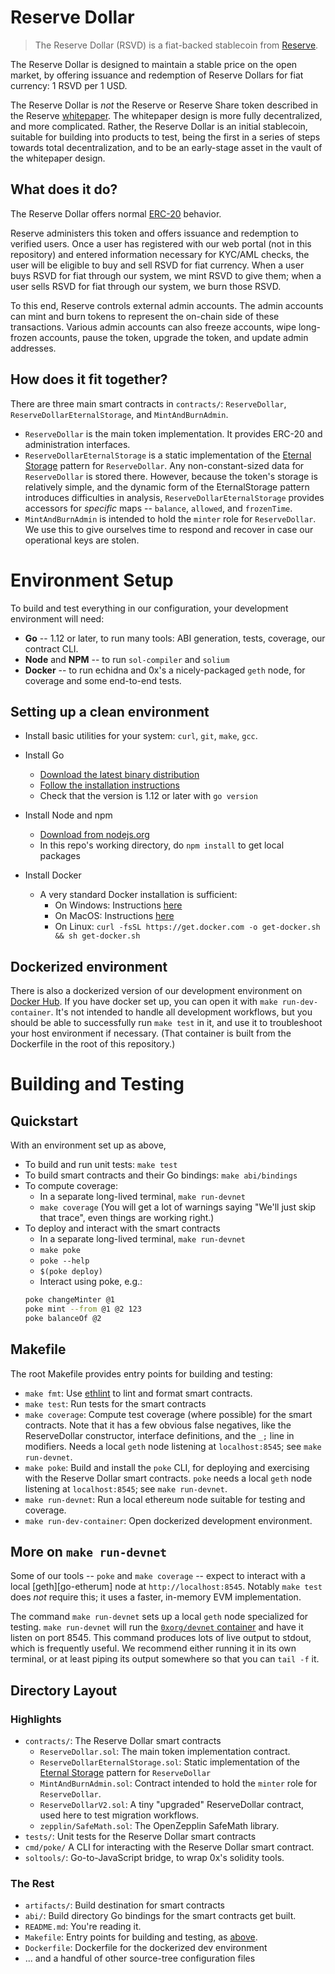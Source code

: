 # Reserve Dollar

>The Reserve Dollar (RSVD) is a fiat-backed stablecoin from [Reserve](https://reserve.org).

The Reserve Dollar is designed to maintain a stable price on the open market, by offering issuance and redemption of Reserve Dollars for fiat currency: 1 RSVD per 1 USD.

The Reserve Dollar is *not* the Reserve or Reserve Share token described in the Reserve [whitepaper](https://reserve.org/whitepaper). The whitepaper design is more fully decentralized, and more complicated. Rather, the Reserve Dollar is an initial stablecoin, suitable for building into products to test, being the first in a series of steps towards total decentralization, and to be an early-stage asset in the vault of the whitepaper design.

## What does it do?
The Reserve Dollar offers normal [ERC-20](http://eips.ethereum.org/EIPS/eip-20) behavior.

Reserve administers this token and offers issuance and redemption to verified users. Once a user has registered with our web portal (not in this repository) and entered information necessary for KYC/AML checks, the user will be eligible to buy and sell RSVD for fiat currency. When a user buys RSVD for fiat through our system, we mint RSVD to give them; when a user sells RSVD for fiat through our system, we burn those RSVD.

To this end, Reserve controls external admin accounts. The admin accounts can mint and burn tokens to represent the on-chain side of these transactions. Various admin accounts can also freeze accounts, wipe long-frozen accounts, pause the token, upgrade the token, and update admin addresses.

## How does it fit together?
There are three main smart contracts in `contracts/`: `ReserveDollar`, `ReserveDollarEternalStorage`, and `MintAndBurnAdmin`.

* `ReserveDollar` is the main token implementation. It provides ERC-20 and administration interfaces.
* `ReserveDollarEternalStorage` is a static implementation of the [Eternal Storage][] pattern for `ReserveDollar`. Any non-constant-sized data for `ReserveDollar` is stored there. However, because the token's storage is relatively simple, and the dynamic form of the EternalStorage pattern introduces difficulties in analysis, `ReserveDollarEternalStorage` provides accessors for _specific_ maps -- `balance`, `allowed`, and `frozenTime`.
* `MintAndBurnAdmin` is intended to hold the `minter` role for `ReserveDollar`. We use this to give ourselves time to respond and recover in case our operational keys are stolen.

[Eternal Storage]: https://fravoll.github.io/solidity-patterns/eternal_storage.html

# Environment Setup

To build and test everything in our configuration, your development environment will need:

* **Go** -- 1.12 or later, to run many tools: ABI generation, tests, coverage, our contract CLI.
* **Node** and **NPM** -- to run `sol-compiler` and `solium`
* **Docker** -- to run echidna and 0x's a nicely-packaged `geth` node, for coverage and some end-to-end tests.

## Setting up a clean environment

- Install basic utilities for your system: `curl`, `git`, `make`, `gcc`.

- Install Go
    - [Download the latest binary distribution](https://golang.org/dl/)
    - [Follow the installation instructions](https://golang.org/doc/install#install)
    - Check that the version is 1.12 or later with `go version`

- Install Node and npm
    - [Download from nodejs.org](https://nodejs.org/en/)
    - In this repo's working directory, do `npm install` to get local packages

- Install Docker
    - A very standard Docker installation is sufficient:
        - On Windows: Instructions [here](https://docs.docker.com/docker-for-windows/install/)
        - On MacOS: Instructions [here](https://docs.docker.com/docker-for-mac/install/)
        - On Linux: `curl -fsSL https://get.docker.com -o get-docker.sh && sh get-docker.sh`

## Dockerized environment

There is also a dockerized version of our development environment on [Docker Hub][]. If you have docker set up, you can open it with `make run-dev-container`. It's not intended to handle all development workflows, but you should be able to successfully run `make test` in it, and use it to troubleshoot your host environment if necessary. (That container is built from the Dockerfile in the root of this repository.)

[Docker Hub]: https://cloud.docker.com/u/reserveprotocol/repository/docker/reserveprotocol/env

# Building and Testing

## Quickstart

With an environment set up as above,

- To build and run unit tests: `make test`
- To build smart contracts and their Go bindings: `make abi/bindings`
- To compute coverage:
    - In a separate long-lived terminal, `make run-devnet`
    - `make coverage` (You will get a lot of warnings saying "We'll just skip that trace", even things are working right.)
- To deploy and interact with the smart contracts
    - In a separate long-lived terminal, `make run-devnet`
    - `make poke`
    - `poke --help`
    - `$(poke deploy)`
    - Interact using poke, e.g.:
    ``` bash
    poke changeMinter @1
    poke mint --from @1 @2 123
    poke balanceOf @2
    ```

## Makefile

The root Makefile provides entry points for building and testing:

- `make fmt`: Use [ethlint][] to lint and format smart contracts.
- `make test`: Run tests for the smart contracts
- `make coverage`: Compute test coverage (where possible) for the smart contracts. Note that it has a few obvious false negatives, like the ReserveDollar constructor, interface definitions, and the `_;` line in modifiers. Needs a local `geth` node listening at `localhost:8545`; see `make run-devnet`.
- `make poke`: Build and install the `poke` CLI, for deploying and exercising with the Reserve Dollar smart contracts. `poke` needs a local `geth` node listening at `localhost:8545`; see `make run-devnet`.
- `make run-devnet`: Run a local ethereum node suitable for testing and coverage.
- `make run-dev-container`: Open dockerized development environment.

## More on `make run-devnet`
Some of our tools -- `poke` and `make coverage` -- expect to interact with a local [geth][go-etherum] node at `http://localhost:8545`. Notably `make test` does _not_ require this; it uses a faster, in-memory EVM implementation.

The command `make run-devnet` sets up a local `geth` node specialized for testing. `make run-devnet` will run the [`0xorg/devnet` container][devnet] and have it listen on port 8545. This command produces lots of live output to stdout, which is frequently useful. We recommend either running it in its own terminal, or at least piping its output somewhere so that you can `tail -f` it.

[devnet]: https://github.com/0xProject/0x-monorepo/tree/development/packages/devnet
[go-ethereum]: https://github.com/ethereum/go-ethereum/wiki/geth
[ethlint]: https://www.npmjs.com/package/ethlint

## Directory Layout

### Highlights
- `contracts/`: The Reserve Dollar smart contracts
    - `ReserveDollar.sol`: The main token implementation contract.
    -  `ReserveDollarEternalStorage.sol`: Static implementation of the [Eternal Storage][] pattern for `ReserveDollar`
    - `MintAndBurnAdmin.sol`: Contract intended to hold the `minter` role for `ReserveDollar`.
    - `ReserveDollarV2.sol`: A tiny "upgraded" ReserveDollar contract, used here to test migration workflows.
    - `zepplin/SafeMath.sol`: The OpenZepplin SafeMath library.
- `tests/`: Unit tests for the Reserve Dollar smart contracts
- `cmd/poke/` A CLI for interacting with the Reserve Dollar smart contract.
- `soltools/`: Go-to-JavaScript bridge, to wrap 0x's solidity tools.

### The Rest
- `artifacts/`: Build destination for smart contracts
- `abi/`: Build directory Go bindings for the smart contracts get built.
- `README.md`: You're reading it.
- `Makefile`: Entry points for building and testing, as [above](#Makefile).
- `Dockerfile`: Dockerfile for the dockerized dev environment
- ... and a handful of other source-tree configuration files
